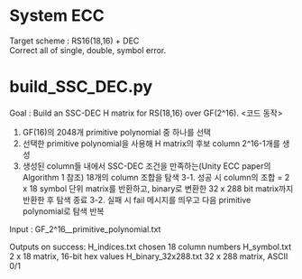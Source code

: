 # System ECC

Target scheme : RS16(18,16) + DEC <br>
Correct all of single, double, symbol error.

# build_SSC_DEC.py

Goal : Build an SSC-DEC H matrix for RS(18,16) over GF(2^16).
<코드 동작>
1. GF(16)의 2048개 primitive polynomial 중 하나를 선택
2. 선택한 primitive polynomial을 사용해 H matrix의 후보 column 2^16-1개를 생성
3. 생성된 column들 내에서 SSC-DEC 조건을 만족하는(Unity ECC paper의 Algorithm 1 참조) 18개의 column 조합을 탐색
   3-1. 성공 시 column의 조합 = 2 x 18 symbol 단위 matrix를 반환하고, binary로 변환한 32 x 288 bit matrix까지 반환한 후 탐색 종료
   3-2. 실패 시 fail 메시지를 띄우고 다음 primitive polynomial로 탐색 반복


Input  : GF_2^16__primitive_polynomial.txt

Outputs on success:
  H_indices.txt        chosen 18 column numbers
  H_symbol.txt         2 x 18 matrix, 16-bit hex values
  H_binary_32x288.txt  32 x 288 matrix, ASCII 0/1
